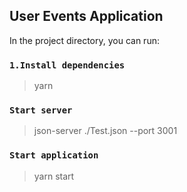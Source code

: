 ## User Events Application

In the project directory, you can run:

### `1.Install dependencies`

> yarn

### `Start server`

> json-server ./Test.json --port 3001

### `Start application`

> yarn start